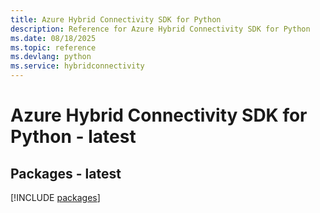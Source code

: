 ```yaml
---
title: Azure Hybrid Connectivity SDK for Python
description: Reference for Azure Hybrid Connectivity SDK for Python
ms.date: 08/18/2025
ms.topic: reference
ms.devlang: python
ms.service: hybridconnectivity
---
```

# Azure Hybrid Connectivity SDK for Python - latest
## Packages - latest
[!INCLUDE [packages](hybrid-connectivity-index.md)]